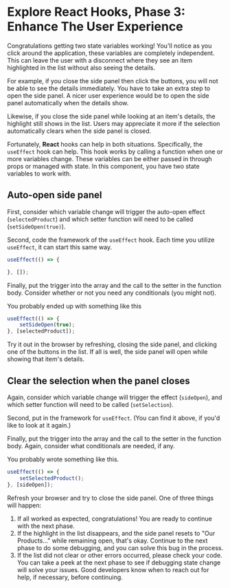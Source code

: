 # Explore React Hooks, Phase 3: Enhance The User Experience

Congratulations getting two state variables working! You'll notice as you click
around the application, these variables are completely independent. This can
leave the user with a disconnect where they see an item highlighted in the list
without also seeing the details.

For example, if you close the side panel then click the buttons, you will not be
able to see the details immediately. You have to take an extra step to open the
side panel. A nicer user experience would be to open the side panel
automatically when the details show.

Likewise, if you close the side panel while looking at an item's details, the
highlight still shows in the list. Users may appreciate it more if the selection
automatically clears when the side panel is closed.

Fortunately, **React** hooks can help in both situations. Specifically, the
`useEffect` hook can help. This hook works by calling a function when one or
more variables change. These variables can be either passed in through props or
managed with state. In this component, you have two state variables to work
with.

## Auto-open side panel

First, consider which variable change will trigger the auto-open effect
(`selectedProduct`) and which setter function will need to be called
(`setSideOpen(true)`).

Second, code the framework of the `useEffect` hook. Each time you utilize
`useEffect`, it can start this same way.

```javascript
useEffect(() => {

}, []);
```

Finally, put the trigger into the array and the call to the setter in the
function body. Consider whether or not you need any conditionals (you might
not).

You probably ended up with something like this

```javascript
useEffect(() => {
    setSideOpen(true);
}, [selectedProduct]);
```

Try it out in the browser by refreshing, closing the side panel, and clicking
one of the buttons in the list. If all is well, the side panel will open while
showing that item's details.

## Clear the selection when the panel closes

Again, consider which variable change will trigger the effect (`sideOpen`), and
which setter function will need to be called (`setSelection`).

Second, put in the framework for `useEffect`. (You can find it above, if you'd
like to look at it again.)

Finally, put the trigger into the array and the call to the setter in the
function body. Again, consider what conditionals are needed, if any.

You probably wrote something like this.

```javascript
useEffect(() => {
    setSelectedProduct();
}, [sideOpen]);
```

Refresh your browser and try to close the side panel. One of three things will
happen:

1. If all worked as expected, congratulations! You are ready to continue with
   the next phase.
2. If the highlight in the list disappears, and the side panel resets to "Our
   Products..." while remaining open, that's okay. Continue to the next phase to
   do some debugging, and you can solve this bug in the process.
3. If the list did not clear or other errors occurred, please check your code.
   You can take a peek at the next phase to see if debugging state change will
   solve your issues. Good developers know when to reach out for help, if
   necessary, before continuing.
